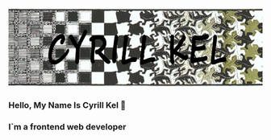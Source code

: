 ![Header](https://github.com/Cyrillkel/Cyrillkel/blob/main/assets/Metamorphosis.png)

### Hello, My Name Is Cyrill Kel 👋

### I`m a frontend web developer


